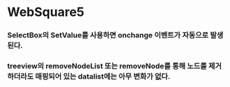 # WebSquare5
### SelectBox의 SetValue를 사용하면 onchange 이벤트가 자동으로 발생된다.
### treeview의 removeNodeList 또는 removeNode를 통해 노드를 제거하더라도 매핑되어 있는 datalist에는 아무 변화가 없다.
